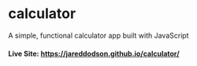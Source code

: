 # calculator
A simple, functional calculator app built with JavaScript

#### Live Site: https://jareddodson.github.io/calculator/
